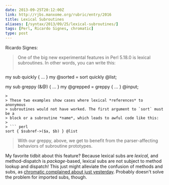 ```yaml
--- 
date: 2013-09-25T20:12:00Z
link: http://rjbs.manxome.org/rubric/entry/2016
title: Lexical Subroutines
aliases: [/syntax/2013/09/25/lexical-subroutines/]
tags: [Perl, Ricardo Signes, chromatic]
type: post
---
```


Ricardo Signes:

> One of the big new experimental features in Perl 5.18.0 is lexical
> subroutines. In other words, you can write this:
>
> ``` perl
my sub quickly { ... }
my @sorted = sort quickly @list;

my sub greppy (&@) { ... }
my @grepped = greppy { ... } @input;
```
>
> These two examples show cases where lexical *references* to anonymous
> subroutines would not have worked. The first argument to `sort` must be a
> block or a subroutine *name*, which leads to awful code like this:
>
> ``` perl
sort { $subref->($a, $b) } @list
```
> 
> With our greppy, above, we get to benefit from the parser-affecting
> behaviors of subroutine prototypes.

My favorite tidbit about this feature? Because lexical subs are *lexical,* and
method-dispatch is *package*-based, lexical subs are not subject to method
lookup and dispatch! This just might alleviate the confusion of methods and
subs, as [chromatic complained about just yesterday]. Probably doesn't solve
the problem for imported subs, though.

[chromatic complained about just yesterday]: http://www.modernperlbooks.com/mt/2013/09/functions-shouldnt-be-methods-yet-another-reminder.html
